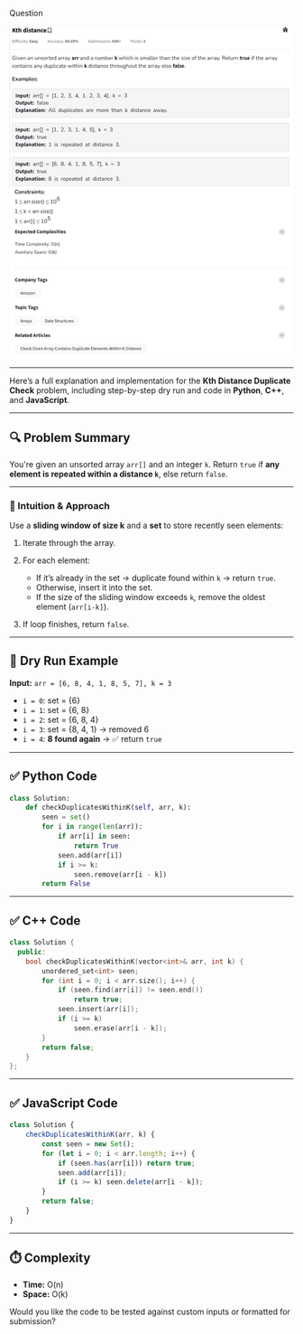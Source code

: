 Question

![Question](Question.png)

---
Here’s a full explanation and implementation for the **Kth Distance Duplicate Check** problem, including step-by-step dry run and code in **Python**, **C++**, and **JavaScript**.

---

## 🔍 Problem Summary

You're given an unsorted array `arr[]` and an integer `k`. Return `true` if **any element is repeated within a distance `k`**, else return `false`.

---

### 🧠 Intuition & Approach

Use a **sliding window of size k** and a **set** to store recently seen elements:

1. Iterate through the array.
2. For each element:

   * If it’s already in the set → duplicate found within `k` → return `true`.
   * Otherwise, insert it into the set.
   * If the size of the sliding window exceeds `k`, remove the oldest element (`arr[i-k]`).
3. If loop finishes, return `false`.

---

## 🔁 Dry Run Example

**Input:**
`arr = [6, 8, 4, 1, 8, 5, 7], k = 3`

* `i = 0`: set = {6}
* `i = 1`: set = {6, 8}
* `i = 2`: set = {6, 8, 4}
* `i = 3`: set = {8, 4, 1} → removed 6
* `i = 4`: **8 found again** → ✅ return `true`

---

## ✅ Python Code

```python
class Solution:
    def checkDuplicatesWithinK(self, arr, k):
        seen = set()
        for i in range(len(arr)):
            if arr[i] in seen:
                return True
            seen.add(arr[i])
            if i >= k:
                seen.remove(arr[i - k])
        return False
```

---

## ✅ C++ Code

```cpp
class Solution {
  public:
    bool checkDuplicatesWithinK(vector<int>& arr, int k) {
        unordered_set<int> seen;
        for (int i = 0; i < arr.size(); i++) {
            if (seen.find(arr[i]) != seen.end())
                return true;
            seen.insert(arr[i]);
            if (i >= k)
                seen.erase(arr[i - k]);
        }
        return false;
    }
};
```

---

## ✅ JavaScript Code

```javascript
class Solution {
    checkDuplicatesWithinK(arr, k) {
        const seen = new Set();
        for (let i = 0; i < arr.length; i++) {
            if (seen.has(arr[i])) return true;
            seen.add(arr[i]);
            if (i >= k) seen.delete(arr[i - k]);
        }
        return false;
    }
}
```

---

## ⏱️ Complexity

* **Time:** O(n)
* **Space:** O(k)

Would you like the code to be tested against custom inputs or formatted for submission?
